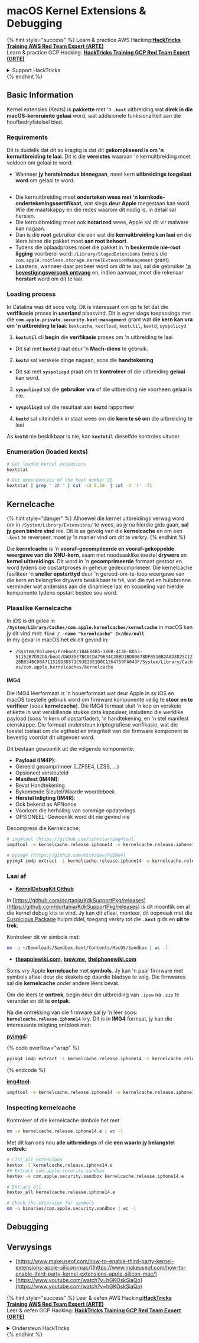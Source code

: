 # macOS Kernel Extensions & Debugging

{% hint style="success" %}
Learn & practice AWS Hacking:<img src="../../../.gitbook/assets/arte.png" alt="" data-size="line">[**HackTricks Training AWS Red Team Expert (ARTE)**](https://training.hacktricks.xyz/courses/arte)<img src="../../../.gitbook/assets/arte.png" alt="" data-size="line">\
Learn & practice GCP Hacking: <img src="../../../.gitbook/assets/grte.png" alt="" data-size="line">[**HackTricks Training GCP Red Team Expert (GRTE)**<img src="../../../.gitbook/assets/grte.png" alt="" data-size="line">](https://training.hacktricks.xyz/courses/grte)

<details>

<summary>Support HackTricks</summary>

* Check the [**subscription plans**](https://github.com/sponsors/carlospolop)!
* **Join the** 💬 [**Discord group**](https://discord.gg/hRep4RUj7f) or the [**telegram group**](https://t.me/peass) or **follow** us on **Twitter** 🐦 [**@hacktricks\_live**](https://twitter.com/hacktricks\_live)**.**
* **Share hacking tricks by submitting PRs to the** [**HackTricks**](https://github.com/carlospolop/hacktricks) and [**HackTricks Cloud**](https://github.com/carlospolop/hacktricks-cloud) github repos.

</details>
{% endhint %}

## Basic Information

Kernel extensies (Kexts) is **pakkette** met 'n **`.kext`** uitbreiding wat **direk in die macOS-kernruimte gelaai** word, wat addisionele funksionaliteit aan die hoofbedryfstelsel bied.

### Requirements

Dit is duidelik dat dit so kragtig is dat dit **gekompliseerd is om 'n kernuitbreiding te laai**. Dit is die **vereistes** waaraan 'n kernuitbreiding moet voldoen om gelaai te word:

* Wanneer **jy herstelmodus binnegaan**, moet kern **uitbreidings toegelaat word** om gelaai te word:

<figure><img src="../../../.gitbook/assets/image (327).png" alt=""><figcaption></figcaption></figure>

* Die kernuitbreiding moet **onderteken wees met 'n kernkode-ondertekeningssertifikaat**, wat slegs **deur Apple** toegestaan kan word. Wie die maatskappy en die redes waarom dit nodig is, in detail sal hersien.
* Die kernuitbreiding moet ook **notarized** wees, Apple sal dit vir malware kan nagaan.
* Dan is die **root** gebruiker die een wat die **kernuitbreiding kan laai** en die lêers binne die pakket moet **aan root behoort**.
* Tydens die oplaadproses moet die pakket in 'n **beskermde nie-root ligging** voorberei word: `/Library/StagedExtensions` (vereis die `com.apple.rootless.storage.KernelExtensionManagement` grant).
* Laastens, wanneer daar probeer word om dit te laai, sal die gebruiker [**'n bevestigingsversoek ontvang**](https://developer.apple.com/library/archive/technotes/tn2459/_index.html) en, indien aanvaar, moet die rekenaar **herstart** word om dit te laai.

### Loading process

In Catalina was dit soos volg: Dit is interessant om op te let dat die **verifikasie** proses in **userland** plaasvind. Dit is egter slegs toepassings met die **`com.apple.private.security.kext-management`** grant wat **die kern kan vra om 'n uitbreiding te laai**: `kextcache`, `kextload`, `kextutil`, `kextd`, `syspolicyd`

1. **`kextutil`** cli **begin** die **verifikasie** proses om 'n uitbreiding te laai
* Dit sal met **`kextd`** praat deur 'n **Mach-diens** te gebruik.
2. **`kextd`** sal verskeie dinge nagaan, soos die **handtekening**
* Dit sal met **`syspolicyd`** praat om te **kontroleer** of die uitbreiding **gelaai** kan word.
3. **`syspolicyd`** sal die **gebruiker** **vra** of die uitbreiding nie voorheen gelaai is nie.
* **`syspolicyd`** sal die resultaat aan **`kextd`** rapporteer
4. **`kextd`** sal uiteindelik in staat wees om die **kern te sê om** die uitbreiding te laai

As **`kextd`** nie beskikbaar is nie, kan **`kextutil`** dieselfde kontroles uitvoer.

### Enumeration (loaded kexts)
```bash
# Get loaded kernel extensions
kextstat

# Get dependencies of the kext number 22
kextstat | grep " 22 " | cut -c2-5,50- | cut -d '(' -f1
```
## Kernelcache

{% hint style="danger" %}
Alhoewel die kernel uitbreidings verwag word om in `/System/Library/Extensions/` te wees, as jy na hierdie gids gaan, **sal jy geen binêre vind** nie. Dit is as gevolg van die **kernelcache** en om een `.kext` te reverseer, moet jy 'n manier vind om dit te verkry.
{% endhint %}

Die **kernelcache** is 'n **vooraf-gecompileerde en vooraf-gekoppelde weergawe van die XNU-kern**, saam met noodsaaklike toestel **drywers** en **kernel uitbreidings**. Dit word in 'n **gecomprimeerde** formaat gestoor en word tydens die opstartproses in geheue gedecomprimeer. Die kernelcache fasiliteer 'n **sneller opstarttyd** deur 'n gereed-om-te-loop weergawe van die kern en belangrike drywers beskikbaar te hê, wat die tyd en hulpbronne verminder wat andersins aan die dinamiese laai en koppeling van hierdie komponente tydens opstart bestee sou word.

### Plaaslike Kernelcache

In iOS is dit geleë in **`/System/Library/Caches/com.apple.kernelcaches/kernelcache`** in macOS kan jy dit vind met: **`find / -name "kernelcache" 2>/dev/null`** \
In my geval in macOS het ek dit gevind in:

* `/System/Volumes/Preboot/1BAEB4B5-180B-4C46-BD53-51152B7D92DA/boot/DAD35E7BC0CDA79634C20BD1BD80678DFB510B2AAD3D25C1228BB34BCD0A711529D3D571C93E29E1D0C1264750FA043F/System/Library/Caches/com.apple.kernelcaches/kernelcache`

#### IMG4

Die IMG4 lêerformaat is 'n houerformaat wat deur Apple in sy iOS en macOS toestelle gebruik word om firmware komponente veilig te **stoor en te verifieer** (soos **kernelcache**). Die IMG4 formaat sluit 'n kop en verskeie etikette in wat verskillende stukke data kapsuleer, insluitend die werklike payload (soos 'n kern of opstartlader), 'n handtekening, en 'n stel manifest eienskappe. Die formaat ondersteun kriptografiese verifikasie, wat die toestel toelaat om die egtheid en integriteit van die firmware komponent te bevestig voordat dit uitgevoer word.

Dit bestaan gewoonlik uit die volgende komponente:

* **Payload (IM4P)**:
* Gereeld gecomprimeer (LZFSE4, LZSS, …)
* Opsioneel versleuteld
* **Manifest (IM4M)**:
* Bevat Handtekening
* Bykomende Sleutel/Waarde woordeboek
* **Herstel Inligting (IM4R)**:
* Ook bekend as APNonce
* Voorkom die herhaling van sommige opdaterings
* OPSIONEEL: Gewoonlik word dit nie gevind nie

Decompress die Kernelcache:
```bash
# img4tool (https://github.com/tihmstar/img4tool
img4tool -e kernelcache.release.iphone14 -o kernelcache.release.iphone14.e

# pyimg4 (https://github.com/m1stadev/PyIMG4)
pyimg4 im4p extract -i kernelcache.release.iphone14 -o kernelcache.release.iphone14.e
```
### Laai af&#x20;

* [**KernelDebugKit Github**](https://github.com/dortania/KdkSupportPkg/releases)

In [https://github.com/dortania/KdkSupportPkg/releases](https://github.com/dortania/KdkSupportPkg/releases) is dit moontlik om al die kernel debug kits te vind. Jy kan dit aflaai, monteer, dit oopmaak met die [Suspicious Package](https://www.mothersruin.com/software/SuspiciousPackage/get.html) hulpmiddel, toegang verkry tot die **`.kext`** gids en **uit te trek**.

Kontroleer dit vir simbole met:
```bash
nm -a ~/Downloads/Sandbox.kext/Contents/MacOS/Sandbox | wc -l
```
* [**theapplewiki.com**](https://theapplewiki.com/wiki/Firmware/Mac/14.x)**,** [**ipsw.me**](https://ipsw.me/)**,** [**theiphonewiki.com**](https://www.theiphonewiki.com/)

Soms vry Apple **kernelcache** met **symbols**. Jy kan 'n paar firmware met symbols aflaai deur die skakels op daardie bladsye te volg. Die firmwares sal die **kernelcache** onder andere lêers bevat.

Om die lêers te **onttrek**, begin deur die uitbreiding van `.ipsw` na `.zip` te verander en dit te **ontpak**.

Na die ontrekking van die firmware sal jy 'n lêer soos: **`kernelcache.release.iphone14`** kry. Dit is in **IMG4** formaat, jy kan die interessante inligting ontbloot met:

[**pyimg4**](https://github.com/m1stadev/PyIMG4)**:** 

{% code overflow="wrap" %}
```bash
pyimg4 im4p extract -i kernelcache.release.iphone14 -o kernelcache.release.iphone14.e
```
{% endcode %}

[**img4tool**](https://github.com/tihmstar/img4tool)**:**
```bash
img4tool -e kernelcache.release.iphone14 -o kernelcache.release.iphone14.e
```
### Inspecting kernelcache

Kontroleer of die kernelcache simbole het met
```bash
nm -a kernelcache.release.iphone14.e | wc -l
```
Met dit kan ons nou **alle uitbreidings** of die **een waarin jy belangstel** **onttrek:**
```bash
# List all extensions
kextex -l kernelcache.release.iphone14.e
## Extract com.apple.security.sandbox
kextex -e com.apple.security.sandbox kernelcache.release.iphone14.e

# Extract all
kextex_all kernelcache.release.iphone14.e

# Check the extension for symbols
nm -a binaries/com.apple.security.sandbox | wc -l
```
## Debugging



## Verwysings

* [https://www.makeuseof.com/how-to-enable-third-party-kernel-extensions-apple-silicon-mac/](https://www.makeuseof.com/how-to-enable-third-party-kernel-extensions-apple-silicon-mac/)
* [https://www.youtube.com/watch?v=hGKOskSiaQo](https://www.youtube.com/watch?v=hGKOskSiaQo)

{% hint style="success" %}
Leer & oefen AWS Hacking:<img src="../../../.gitbook/assets/arte.png" alt="" data-size="line">[**HackTricks Training AWS Red Team Expert (ARTE)**](https://training.hacktricks.xyz/courses/arte)<img src="../../../.gitbook/assets/arte.png" alt="" data-size="line">\
Leer & oefen GCP Hacking: <img src="../../../.gitbook/assets/grte.png" alt="" data-size="line">[**HackTricks Training GCP Red Team Expert (GRTE)**<img src="../../../.gitbook/assets/grte.png" alt="" data-size="line">](https://training.hacktricks.xyz/courses/grte)

<details>

<summary>Ondersteun HackTricks</summary>

* Kyk na die [**subskripsie planne**](https://github.com/sponsors/carlospolop)!
* **Sluit aan by die** 💬 [**Discord groep**](https://discord.gg/hRep4RUj7f) of die [**telegram groep**](https://t.me/peass) of **volg** ons op **Twitter** 🐦 [**@hacktricks\_live**](https://twitter.com/hacktricks\_live)**.**
* **Deel hacking truuks deur PRs in te dien na die** [**HackTricks**](https://github.com/carlospolop/hacktricks) en [**HackTricks Cloud**](https://github.com/carlospolop/hacktricks-cloud) github repos.

</details>
{% endhint %}
